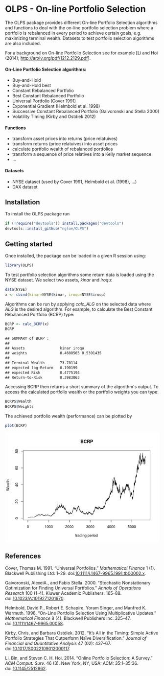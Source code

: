 OLPS - On-line Portfolio Selection
==================================

The OLPS package provides different On-line Portfolio Selection algorithms and functions to deal with the on-line portfolio selection problem where a portfolio is rebalanced in every period to achieve certain goals, e.g. maximizing terminal wealth. Datasets to test portfolio selection algorithms are also included.

For a background on On-line Portfolio Selection see for example [Li and Hoi (2014); <http://arxiv.org/pdf/1212.2129.pdf>].

#### On-Line Portfolio Selection algorithms:

-   Buy-and-Hold
-   Buy-and-Hold best
-   Constant Rebalanced Portfolio
-   Best Constant Rebalanced Portfolio
-   Universal Portfolio (Cover 1991)
-   Exponential Gradient (Helmbold et al. 1998)
-   Successive Constant Rebalanced Portfolio (Gaivoronski and Stella 2000)
-   Volatility Timing (Kirby and Ostdiek 2012)

#### Functions

-   transform asset prices into returns (price relatuives)
-   transform returns (price relatuives) into asset prices
-   calculate portfolio wealth of rebalanced portfolios
-   transform a sequence of price relatives into a Kelly market sequence
-   ...

#### Datasets

-   NYSE dataset (used by Cover 1991, Helmbold et al. (1998), ...)
-   DAX dataset

Installation
------------

To install the OLPS package run

``` r
if (!require("devtools")) install.packages("devtools")
devtools::install_github("ngloe/OLPS")
```

Getting started
---------------

Once installed, the package can be loaded in a given R session using:

``` r
library(OLPS)
```

To test portfolio selection algorithms some return data is loaded using the NYSE dataset. We select two assets, *kinar* and *iroqu*:

``` r
data(NYSE)
x <- cbind(kinar=NYSE$kinar, iroqu=NYSE$iroqu)
```

Algorithms can be run by applying *calc\_ALG* on the selected data where *ALG* is the desired algorithm. For example, to calculate the Best Constant Rebalanced Portfolio (BCRP) type:

``` r
BCRP <- calc_BCRP(x)
BCRP
```

    ## SUMMARY of BCRP :
    ## 
    ## Assets                kinar iroqu 
    ## weights               0.4608565 0.5391435 
    ## 
    ## Terminal Wealth       73.70114 
    ## expected log-Return   0.190199 
    ## expected Risk         0.4775194 
    ## Return-to-Risk        0.3983063

Accessing BCRP then returns a short summary of the algorithm's output. To access the calculated portfolio wealth or the portfolio weights you can type:

``` r
BCRPS$Wealth
BCRPS$Weights
```

The achieved portfolio wealth (performance) can be plotted by

``` r
plot(BCRP)
```

![](README_files/figure-markdown_github/unnamed-chunk-7-1.png)

References
----------

Cover, Thomas M. 1991. “Universal Portfolios.” *Mathematical Finance* 1 (1). Blackwell Publishing Ltd: 1–29. doi:[10.1111/j.1467-9965.1991.tb00002.x](http://dx.doi.org/10.1111/j.1467-9965.1991.tb00002.x).

Gaivoronski, AlexeiA., and Fabio Stella. 2000. “Stochastic Nonstationary Optimization for Finding Universal Portfolios.” *Annals of Operations Research* 100 (1-4). Kluwer Academic Publishers: 165–88. doi:[10.1023/A:1019271201970](http://dx.doi.org/10.1023/A:1019271201970).

Helmbold, David P., Robert E. Schapire, Yoram Singer, and Manfred K. Warmuth. 1998. “On-Line Portfolio Selection Using Multiplicative Updates.” *Mathematical Finance* 8 (4). Blackwell Publishers Inc: 325–47. doi:[10.1111/1467-9965.00058](http://dx.doi.org/10.1111/1467-9965.00058).

Kirby, Chris, and Barbara Ostdiek. 2012. “It’s All in the Timing: Simple Active Portfolio Strategies That Outperform Naïve Diversification.” *Journal of Financial and Quantitative Analysis* 47 (02): 437–67. doi:[10.1017/S0022109012000117](http://dx.doi.org/10.1017/S0022109012000117).

Li, Bin, and Steven C. H. Hoi. 2014. “Online Portfolio Selection: A Survey.” *ACM Comput. Surv.* 46 (3). New York, NY, USA: ACM: 35:1–35:36. doi:[10.1145/2512962](http://dx.doi.org/10.1145/2512962).
